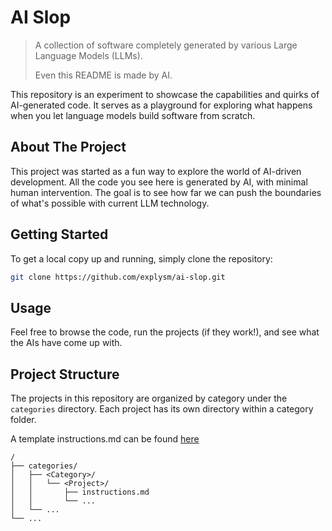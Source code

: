 # AI Slop

> A collection of software completely generated by various Large Language Models (LLMs).
>
> Even this README is made by AI.

This repository is an experiment to showcase the capabilities and quirks of AI-generated code. It serves as a playground for exploring what happens when you let language models build software from scratch.

## About The Project

This project was started as a fun way to explore the world of AI-driven development. All the code you see here is generated by AI, with minimal human intervention. The goal is to see how far we can push the boundaries of what's possible with current LLM technology.

## Getting Started

To get a local copy up and running, simply clone the repository:

```sh
git clone https://github.com/explysm/ai-slop.git
```

## Usage

Feel free to browse the code, run the projects (if they work!), and see what the AIs have come up with.

## Project Structure

The projects in this repository are organized by category under the `categories` directory. Each project has its own directory within a category folder.

A template instructions.md can be found [here](misc/instructions.md.template.md)

```
/
├── categories/
│   ├── <Category>/
│   │   └── <Project>/
│   │       ├── instructions.md
│   │       └── ...
│   └── ...
└── ...
```